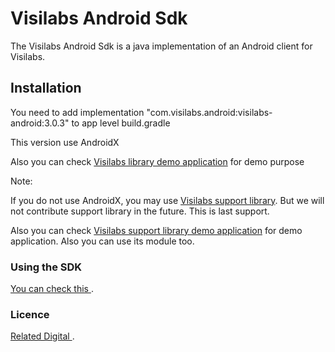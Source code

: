 # Visilabs Android Sdk

The Visilabs Android Sdk is a java implementation of an Android client for Visilabs.

## Installation

You need to add implementation "com.visilabs.android:visilabs-android:3.0.3"  to app level build.gradle 

This version use AndroidX

Also you can check  [Visilabs library demo application](https://github.com/relateddigital/visilabs-android-sdk/releases/tag/3.0.3) for demo purpose

Note: 

If you do not use AndroidX, you may use  [Visilabs support library](https://github.com/relateddigital/visilabs-android-sdk/releases/tag/3.0.3-module-supportlibrary). But we will not contribute support library in the future. This is last support. 

Also you can check  [Visilabs support library demo application](https://github.com/relateddigital/visilabs-android-sdk/releases/tag/3.0.3-supportlib) for demo application. Also you can use its module too. 


### Using the SDK

 [You can check this ](https://docs.relateddigital.com/display/KB/Android+-+API+Setup). 

### Licence


 [Related Digital ](https://www.relateddigital.com/). 
